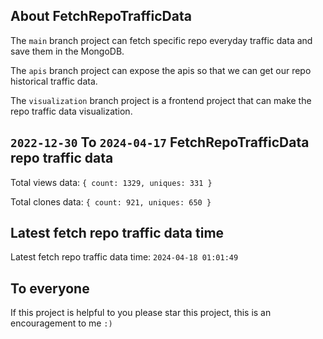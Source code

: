 ## About FetchRepoTrafficData

The `main` branch project can fetch specific repo everyday traffic data and save them in the MongoDB.

The `apis` branch project can expose the apis so that we can get our repo historical traffic data.

The `visualization` branch project is a frontend project that can make the repo traffic data visualization.

## `2022-12-30` To `2024-04-17` FetchRepoTrafficData repo traffic data

Total views data: `{ count: 1329, uniques: 331 }`

Total clones data: `{ count: 921, uniques: 650 }`

## Latest fetch repo traffic data time

Latest fetch repo traffic data time: `2024-04-18 01:01:49`

## To everyone

If this project is helpful to you please star this project, this is an encouragement to me `:)`



